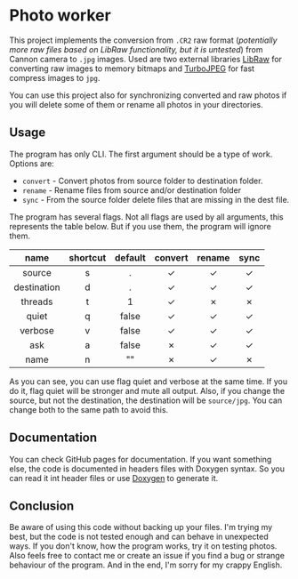 # Photo worker

This project implements the conversion from `.CR2` raw format (_potentially more raw files based on LibRaw functionality, but it is untested_) from Cannon camera to `.jpg` images. Used are two external libraries [LibRaw](https://www.libraw.org) for converting raw images to memory bitmaps and [TurboJPEG](https://libjpeg-turbo.org) for fast compress images to `jpg`.

You can use this project also for synchronizing converted and raw photos if you will delete some of them or rename all photos in your directories.

## Usage

The program has only CLI. The first argument should be a type of work. Options are:

- `convert` - Convert photos from source folder to destination folder.
- `rename` - Rename files from source and/or destination folder
- `sync` - From the source folder delete files that are missing in the dest file.

The program has several flags. Not all flags are used by all arguments, this represents the table below. But if you use them, the program will ignore them.

|    name     | shortcut | default | convert  |  rename  |   sync   |
| :---------: | :------: | :-----: | :------: | :------: | :------: |
|   source    |    s     |    .    | &#x2713; | &#x2713; | &#x2713; |
| destination |    d     |    .    | &#x2713; | &#x2713; | &#x2713; |
|   threads   |    t     |    1    | &#x2713; | &#x2717; | &#x2717; |
|    quiet    |    q     |  false  | &#x2713; | &#x2713; | &#x2713; |
|   verbose   |    v     |  false  | &#x2713; | &#x2713; | &#x2713; |
|     ask     |    a     |  false  | &#x2717; | &#x2713; | &#x2713; |
|    name     |    n     |   ""    | &#x2717; | &#x2713; | &#x2717; |

As you can see, you can use flag quiet and verbose at the same time. If you do it, flag quiet will be stronger and mute all output. Also, if you change the source, but not the destination, the destination will be `source/jpg`. You can change both to the same path to avoid this.

## Documentation

You can check GitHub pages for documentation. If you want something else, the code is documented in headers files with Doxygen syntax. So you can read it int header files or use [Doxygen](https://www.doxygen.nl/index.html) to generate it.

## Conclusion

Be aware of using this code without backing up your files. I'm trying my best, but the code is not tested enough and can behave in unexpected ways. If you don't know, how the program works, try it on testing photos. Also feels free to contact me or create an issue if you find a bug or strange behaviour of the program. And in the end, I'm sorry for my crappy English.
